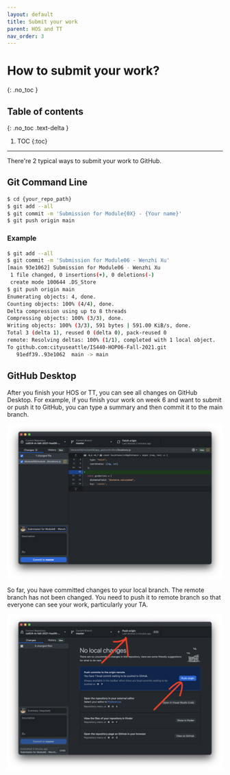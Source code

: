 ```yaml
---
layout: default
title: Submit your work
parent: HOS and TT
nav_order: 3
---
```


# How to submit your work?
{: .no_toc }

## Table of contents
{: .no_toc .text-delta }

1. TOC
{:toc}

---

There're 2 typical ways to submit your work to GitHub.

## Git Command Line

```bash
$ cd {your_repo_path}
$ git add --all
$ git commit -m 'Submission for Module{0X} - {Your name}'
$ git push origin main
```

### Example

```bash
$ git add --all
$ git commit -m 'Submission for Module06 - Wenzhi Xu'
[main 93e1062] Submission for Module06 - Wenzhi Xu
 1 file changed, 0 insertions(+), 0 deletions(-)
 create mode 100644 .DS_Store
$ git push origin main
Enumerating objects: 4, done.
Counting objects: 100% (4/4), done.
Delta compression using up to 8 threads
Compressing objects: 100% (3/3), done.
Writing objects: 100% (3/3), 591 bytes | 591.00 KiB/s, done.
Total 3 (delta 1), reused 0 (delta 0), pack-reused 0
remote: Resolving deltas: 100% (1/1), completed with 1 local object.
To github.com:cityuseattle/IS440-HOP06-Fall-2021.git
   91edf39..93e1062  main -> main
```

## GitHub Desktop

After you finish your HOS or TT, you can see all changes on GitHub Desktop. For example, if you finish your work on week 6 and want to submit or push it to GitHub, you can type a summary and then commit it to the main branch.

![GitHub-desktop-commit](/assets/images/hoporhos/submit/github-desktop-commit.png)

So far, you have committed changes to your local branch. The remote branch has not been changed. You need to push it to remote branch so that everyone can see your work, particularly your TA.

![GitHub-desktop-push](/assets/images/hoporhos/submit/github-desktop-push.png)
